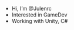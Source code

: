 - Hi, I’m @Julenrc
- Interested in GameDev
- Working with Unity, C#

<!---
Julenrc/Julenrc is a ✨ special ✨ repository because its `README.md` (this file) appears on your GitHub profile.
You can click the Preview link to take a look at your changes.
--->
